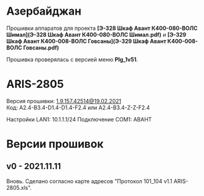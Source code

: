﻿Азербайджан
===========

Прошивки аппаратов для проекта **[Э-328 Шкаф Авант К400-080-ВОЛС Шимал](Э-328 Шкаф Авант К400-080-ВОЛС Шимал.pdf)** и **[Э-329 Шкаф Авант К400-008-ВОЛС Говсаны](Э-329 Шкаф Авант К400-008-ВОЛС Говсаны.pdf)**

Прошивка проверялась с версией меню **PIg_1v51**.

# ARIS-2805

Версия прошивки: 1.9.157.42514@19.02.2021  
Код: A2.4-B3.4-D1.4-D1.4-F2.4 или A2.4-B3.4-Z-Z-F2.4

Настройки LAN1: 10.1.1.1/24
Подключение COM1: АВАНТ


# Версии прошивок

## v0 - 2021.11.11

Вновь.
Сделано согласно карте адресов "Протокол 101_104 v1.1 ARIS-2805.xls".

